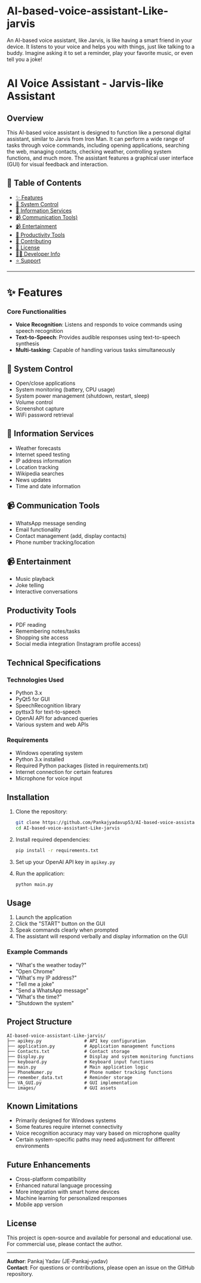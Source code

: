 # AI-based-voice-assistant-Like-jarvis
An AI-based voice assistant, like Jarvis, is like having a smart friend in your device. It listens to your voice and helps you with things, just like talking to a buddy. Imagine asking it to set a reminder, play your favorite music, or even tell you a joke!
<br>

# AI Voice Assistant - Jarvis-like Assistant


## Overview

This AI-based voice assistant is designed to function like a personal digital assistant, similar to Jarvis from Iron Man. It can perform a wide range of tasks through voice commands, including opening applications, searching the web, managing contacts, checking weather, controlling system functions, and much more. The assistant features a graphical user interface (GUI) for visual feedback and interaction.


## 📑 Table of Contents

- [✨ Features](#-features)
- [🧰 System Control](#-System-Control)
- [📜 Information Services](#-Information-Services)
- [📹 Communication Tools)](#️-Communication-Tools)
- [📹 Entertainment](#-Entertainment)
- [📁 Productivity Tools](#-Productivity-Tools)
- [🤝 Contributing](#-contributing)
- [📜 License](#-license)
- [👨‍💻 Developer Info](#-developer-info)
- [⭐ Support](#-support)

---

# ✨ Features

### Core Functionalities
- **Voice Recognition**: Listens and responds to voice commands using speech recognition
- **Text-to-Speech**: Provides audible responses using text-to-speech synthesis
- **Multi-tasking**: Capable of handling various tasks simultaneously

## 🧰 System Control
- Open/close applications
- System monitoring (battery, CPU usage)
- System power management (shutdown, restart, sleep)
- Volume control
- Screenshot capture
- WiFi password retrieval

## 📜 Information Services
- Weather forecasts
- Internet speed testing
- IP address information
- Location tracking
- Wikipedia searches
- News updates
- Time and date information

## 📹 Communication Tools
- WhatsApp message sending
- Email functionality
- Contact management (add, display contacts)
- Phone number tracking/location

## 📹 Entertainment
- Music playback
- Joke telling
- Interactive conversations

## Productivity Tools
- PDF reading
- Remembering notes/tasks
- Shopping site access
- Social media integration (Instagram profile access)

## Technical Specifications

### Technologies Used
- Python 3.x
- PyQt5 for GUI
- SpeechRecognition library
- pyttsx3 for text-to-speech
- OpenAI API for advanced queries
- Various system and web APIs

### Requirements
- Windows operating system
- Python 3.x installed
- Required Python packages (listed in requirements.txt)
- Internet connection for certain features
- Microphone for voice input

## Installation

1. Clone the repository:
   ```bash
   git clone https://github.com/Pankajyadavup53/AI-based-voice-assistant-Like-jarvis.git
   cd AI-based-voice-assistant-Like-jarvis
   ```

2. Install required dependencies:
   ```bash
   pip install -r requirements.txt
   ```

3. Set up your OpenAI API key in `apikey.py`

4. Run the application:
   ```bash
   python main.py
   ```

## Usage

1. Launch the application
2. Click the "START" button on the GUI
3. Speak commands clearly when prompted
4. The assistant will respond verbally and display information on the GUI

### Example Commands
- "What's the weather today?"
- "Open Chrome"
- "What's my IP address?"
- "Tell me a joke"
- "Send a WhatsApp message"
- "What's the time?"
- "Shutdown the system"

## Project Structure

```
AI-based-voice-assistant-Like-jarvis/
├── apikey.py                # API key configuration
├── application.py           # Application management functions
├── Contacts.txt             # Contact storage
├── Display.py               # Display and system monitoring functions
├── keyboard.py              # Keyboard input functions
├── main.py                  # Main application logic
├── PhoneNumer.py            # Phone number tracking functions
├── remember_data.txt        # Reminder storage
├── VA_GUI.py                # GUI implementation
└── images/                  # GUI assets
```

## Known Limitations

- Primarily designed for Windows systems
- Some features require internet connectivity
- Voice recognition accuracy may vary based on microphone quality
- Certain system-specific paths may need adjustment for different environments

## Future Enhancements

- Cross-platform compatibility
- Enhanced natural language processing
- More integration with smart home devices
- Machine learning for personalized responses
- Mobile app version

## License

This project is open-source and available for personal and educational use. For commercial use, please contact the author.

---

**Author**: Pankaj Yadav (JE-Pankaj-yadav)  
**Contact**: For questions or contributions, please open an issue on the GitHub repository.